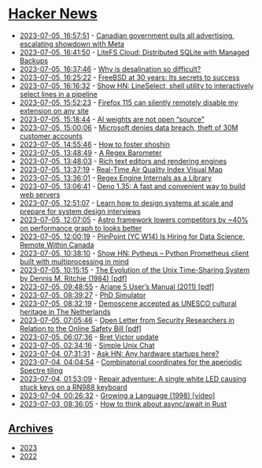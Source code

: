 # [Hacker News](https://kherrick.github.io/hacker-news/)

* [2023-07-05, 16:57:51](https://news.ycombinator.com/item?id=36603263) - [Canadian government pulls all advertising, escalating showdown with Meta](https://nationalpost.com/news/canada/canadian-government-suspends-advertising-on-facebook-instagram)
* [2023-07-05, 16:41:50](https://news.ycombinator.com/item?id=36602970) - [LiteFS Cloud: Distributed SQLite with Managed Backups](https://fly.io/blog/litefs-cloud/)
* [2023-07-05, 16:37:46](https://news.ycombinator.com/item?id=36602909) - [Why is desalination so difficult?](https://practical.engineering/blog/2023/6/28/why-is-desalination-so-difficult)
* [2023-07-05, 16:25:22](https://news.ycombinator.com/item?id=36602709) - [FreeBSD at 30 years: Its secrets to success](https://issue.freebsdfoundation.org/publication/?i=794483&p=24&view=issueViewer&pp=1)
* [2023-07-05, 16:16:32](https://news.ycombinator.com/item?id=36602584) - [Show HN: LineSelect, shell utility to interactively select lines in a pipeline](https://github.com/chfritz/lineselect)
* [2023-07-05, 15:52:23](https://news.ycombinator.com/item?id=36602193) - [Firefox 115 can silently remotely disable my extension on any site](https://lapcatsoftware.com/articles/2023/7/1.html)
* [2023-07-05, 15:18:44](https://news.ycombinator.com/item?id=36601622) - [AI weights are not open “source”](https://opencoreventures.com/blog/2023-06-27-ai-weights-are-not-open-source/)
* [2023-07-05, 15:00:06](https://news.ycombinator.com/item?id=36601361) - [Microsoft denies data breach, theft of 30M customer accounts](https://www.bleepingcomputer.com/news/security/microsoft-denies-data-breach-theft-of-30-million-customer-accounts/)
* [2023-07-05, 14:55:46](https://news.ycombinator.com/item?id=36601290) - [How to foster shoshin](https://psyche.co/guides/how-to-cultivate-shoshin-or-a-beginners-mind)
* [2023-07-05, 13:48:49](https://news.ycombinator.com/item?id=36600446) - [A Regex Barometer](https://github.com/BurntSushi/rebar)
* [2023-07-05, 13:48:03](https://news.ycombinator.com/item?id=36600434) - [Rich text editors and rendering engines](https://writer.zohopublic.com/writer/published/djw8l10ba521e51a34c2488530291ebf76dbf)
* [2023-07-05, 13:37:19](https://news.ycombinator.com/item?id=36600278) - [Real-Time Air Quality Index Visual Map](https://aqicn.org/map/europe/)
* [2023-07-05, 13:36:01](https://news.ycombinator.com/item?id=36600263) - [Regex Engine Internals as a Library](https://blog.burntsushi.net/regex-internals/)
* [2023-07-05, 13:06:41](https://news.ycombinator.com/item?id=36599893) - [Deno 1.35: A fast and convenient way to build web servers](https://deno.com/blog/v1.35)
* [2023-07-05, 12:51:07](https://news.ycombinator.com/item?id=36599706) - [Learn how to design systems at scale and prepare for system design interviews](https://github.com/karanpratapsingh/system-design)
* [2023-07-05, 12:07:05](https://news.ycombinator.com/item?id=36599217) - [Astro framework lowers competitors by ~40% on performance graph to looks better](https://twitter.com/sigma__dev/status/1676505365935005696)
* [2023-07-05, 12:00:19](https://news.ycombinator.com/item?id=36599137) - [PiinPoint (YC W14) Is Hiring for Data Science, Remote Within Canada](https://www.ycombinator.com/companies/piinpoint/jobs/4jPeUKT-data-scientist)
* [2023-07-05, 10:38:10](https://news.ycombinator.com/item?id=36598407) - [Show HN: Pytheus – Python Prometheus client built with multiprocessing in mind](https://github.com/Llandy3d/pytheus)
* [2023-07-05, 10:15:15](https://news.ycombinator.com/item?id=36598254) - [The Evolution of the Unix Time-Sharing System by Dennis M. Ritchie (1984) [pdf]](https://www.bell-labs.com/usr/dmr/www/hist.pdf)
* [2023-07-05, 09:48:55](https://news.ycombinator.com/item?id=36598062) - [Ariane 5 User’s Manual (2011) [pdf]](https://www.arianespace.com/wp-content/uploads/2015/09/Ariane5_users_manual_Issue5_July2011.pdf)
* [2023-07-05, 08:39:27](https://news.ycombinator.com/item?id=36597534) - [PhD Simulator](https://research.wmz.ninja/projects/phd/index.html)
* [2023-07-05, 08:32:19](https://news.ycombinator.com/item?id=36597460) - [Demoscene accepted as UNESCO cultural heritage in The Netherlands](http://demoscene-the-art-of-coding.net/2023/07/03/unescodemoscene-accepted-as-unesco-cultural-heritage-in-the-netherlands/)
* [2023-07-05, 07:05:46](https://news.ycombinator.com/item?id=36596610) - [Open Letter from Security Researchers in Relation to the Online Safety Bill [pdf]](https://haddadi.github.io/UKOSBOpenletter.pdf)
* [2023-07-05, 06:07:36](https://news.ycombinator.com/item?id=36596095) - [Bret Victor update](http://worrydream.com/July2023/)
* [2023-07-05, 02:34:16](https://news.ycombinator.com/item?id=36594916) - [Simple Unix Chat](https://the-dam.org/docs/explanations/suc.html)
* [2023-07-04, 07:31:31](https://news.ycombinator.com/item?id=36583419) - [Ask HN: Any hardware startups here?](https://news.ycombinator.com/item?id=36583419)
* [2023-07-04, 04:04:54](https://news.ycombinator.com/item?id=36582107) - [Combinatorial coordinates for the aperiodic Spectre tiling](https://www.chiark.greenend.org.uk/~sgtatham/quasiblog/aperiodic-spectre/)
* [2023-07-04, 01:53:09](https://news.ycombinator.com/item?id=36581204) - [Repair adventure: A single white LED causing stuck keys on a RN988 keyboard](https://halestrom.net/darksleep/blog/052_rn988_keyboard/)
* [2023-07-04, 00:26:32](https://news.ycombinator.com/item?id=36580623) - [Growing a Language (1998) [video]](https://www.youtube.com/watch?v=lw6TaiXzHAE)
* [2023-07-03, 08:36:05](https://news.ycombinator.com/item?id=36570321) - [How to think about async/await in Rust](http://cliffle.com/blog/async-inversion/)

## [Archives](archives/index.md)

* [2023](archives/2023/index.md)
* [2022](archives/2022/index.md)
